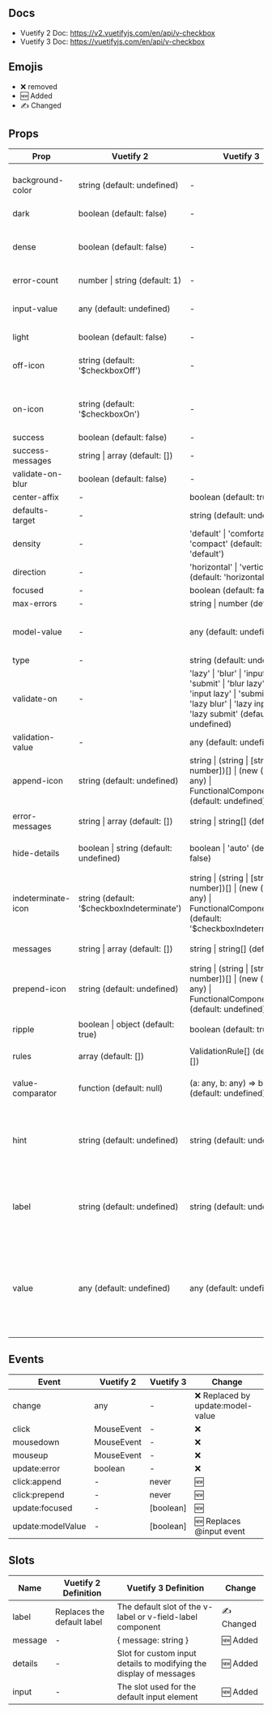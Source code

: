 ## Docs
- Vuetify 2 Doc: https://v2.vuetifyjs.com/en/api/v-checkbox
- Vuetify 3 Doc: https://vuetifyjs.com/en/api/v-checkbox

## Emojis
- ❌ removed
- 🆕 Added
- ✍️ Changed

## Props

| Prop | Vuetify 2 | Vuetify 3 | Change |
| --- | --- | --- | --- |
| background-color | string (default: undefined) | - | ❌ Renamed to bg-color |
| dark | boolean (default: false) | - | ❌ |
| dense | boolean (default: false) | - | ❌ Combined into density prop |
| error-count | number \| string (default: 1) | - | ❌ |
| input-value | any (default: undefined) | - | ❌ Renamed to model-value |
| light | boolean (default: false) | - | ❌ |
| off-icon | string (default: '$checkboxOff') | - | ❌ Renamed to false-icon |
| on-icon | string (default: '$checkboxOn') | - | ❌ Renamed to true-icon |
| success | boolean (default: false) | - | ❌ |
| success-messages | string \| array (default: []) | - | ❌ |
| validate-on-blur | boolean (default: false) | - | ❌ |
| center-affix | - | boolean (default: true) | 🆕 |
| defaults-target | - | string (default: undefined) | 🆕 |
| density | - | 'default' \| 'comfortable' \| 'compact' (default: 'default') | 🆕 Replaces dense prop |
| direction | - | 'horizontal' \| 'vertical' (default: 'horizontal') | 🆕 |
| focused | - | boolean (default: false) | 🆕 |
| max-errors | - | string \| number (default: 1) | 🆕 |
| model-value | - | any (default: undefined) | 🆕 Replaces input-value prop |
| type | - | string (default: undefined) | 🆕 |
| validate-on | - | 'lazy' \| 'blur' \| 'input' \| 'submit' \| 'blur lazy' \| 'input lazy' \| 'submit lazy' \| 'lazy blur' \| 'lazy input' \| 'lazy submit' (default: undefined) | 🆕 |
| validation-value | - | any (default: undefined) | 🆕 |
| append-icon | string (default: undefined) | string \| (string \| [string, number])[] \| (new () => any) \| FunctionalComponent (default: undefined) | ✍️ Type changed |
| error-messages | string \| array (default: []) | string \| string[] (default: []) | ✍️ Type changed |
| hide-details | boolean \| string (default: undefined) | boolean \| 'auto' (default: false) | ✍️ Default value changed |
| indeterminate-icon | string (default: '$checkboxIndeterminate') | string \| (string \| [string, number])[] \| (new () => any) \| FunctionalComponent (default: '$checkboxIndeterminate') | ✍️ Type changed |
| messages | string \| array (default: []) | string \| string[] (default: []) | ✍️ Type changed |
| prepend-icon | string (default: undefined) | string \| (string \| [string, number])[] \| (new () => any) \| FunctionalComponent (default: undefined) | ✍️ Type changed |
| ripple | boolean \| object (default: true) | boolean (default: true) | ✍️ Type changed |
| rules | array (default: []) | ValidationRule[] (default: []) | ✍️ Type changed |
| value-comparator | function (default: null) | (a: any, b: any) => boolean (default: undefined) | ✍️ Default value changed |
| hint | string (default: undefined) | string (default: undefined) | ✍️ Hint is now always displayed when focused |
| label | string (default: undefined) | string (default: undefined) | ✍️ Label is now used for `v-label` or `v-field-label` component |
| value | any (default: undefined) | any (default: undefined) | ✍️ Value is now used when the component is selected in a group, not as input value any more |

## Events

| Event | Vuetify 2 | Vuetify 3 | Change |
| --- | --- | --- | --- |
| change | any | - | ❌ Replaced by update:model-value |
| click | MouseEvent | - | ❌ |
| mousedown | MouseEvent | - | ❌ |
| mouseup | MouseEvent | - | ❌ |
| update:error | boolean | - | ❌ |
| click:append | - | never | 🆕 |
| click:prepend | - | never | 🆕 |
| update:focused | - | [boolean] |  🆕 |
| update:modelValue | - | [boolean] | 🆕 Replaces @input event |

## Slots
| Name | Vuetify 2 Definition | Vuetify 3 Definition | Change |
| --- | --- | --- | --- |
| label | Replaces the default label | The default slot of the v-label or v-field-label component | ✍️ Changed |
| message | - | { message: string } | 🆕 Added |
| details | - | Slot for custom input details to modifying the display of messages | 🆕 Added |
| input | - | The slot used for the default input element | 🆕 Added |


